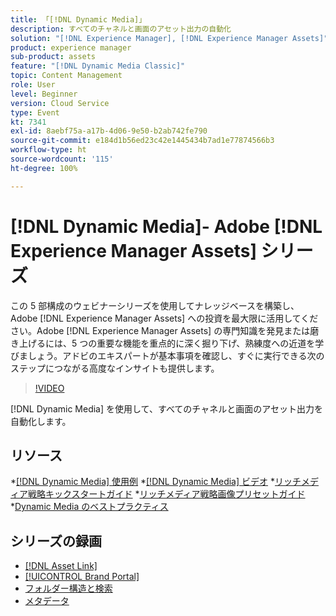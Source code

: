```yaml
---
title: 「[!DNL Dynamic Media]」
description: すべてのチャネルと画面のアセット出力の自動化
solution: "[!DNL Experience Manager], [!DNL Experience Manager Assets]"
product: experience manager
sub-product: assets
feature: "[!DNL Dynamic Media Classic]"
topic: Content Management
role: User
level: Beginner
version: Cloud Service
type: Event
kt: 7341
exl-id: 8aebf75a-a17b-4d06-9e50-b2ab742fe790
source-git-commit: e184d1b56ed23c42e1445434b7ad1e77874566b3
workflow-type: ht
source-wordcount: '115'
ht-degree: 100%

---
```


# [!DNL Dynamic Media]- Adobe [!DNL Experience Manager Assets] シリーズ

この 5 部構成のウェビナーシリーズを使用してナレッジベースを構築し、Adobe [!DNL Experience Manager Assets] への投資を最大限に活用してください。Adobe [!DNL Experience Manager Assets] の専門知識を発見または磨き上げるには、5 つの重要な機能を重点的に深く掘り下げ、熟練度への近道を学びましょう。アドビのエキスパートが基本事項を確認し、すぐに実行できる次のステップにつながる高度なインサイトも提供します。

>[!VIDEO](https://video.tv.adobe.com/v/332132/?quality=12&learn=on&hidetitle=true)

[!DNL Dynamic Media] を使用して、すべてのチャネルと画面のアセット出力を自動化します。

## リソース

*[[!DNL Dynamic Media] 使用例](https://experienceleague.adobe.com/ja/docs/experience-manager-cloud-service/content/assets/dynamicmedia/dm-journey/dm-journey-part1)
*[[!DNL Dynamic Media] ビデオ](https://experienceleague.adobe.com/ja/docs/experience-manager-learn/assets/dynamic-media/dynamic-media-overview-feature-video-use#dynamic-media)
*[リッチメディア戦略キックスタートガイド](https://www.adobe.com/content/dam/www/us/en/experience-manager/pdfs/dynamic-media-kickstart-guide-2019.pdf)
*[リッチメディア戦略画像プリセットガイド](https://www.adobe.com/content/dam/www/us/en/experience-manager/pdfs/dynamic-media-image-preset-guide.pdf)
*[Dynamic Media のベストプラクティス](https://experienceleague.adobe.com/ja/docs/experience-manager-cloud-service/content/assets/dynamicmedia/dm-journey/dm-best-practices)

## シリーズの録画

* [[!DNL Asset Link]](asset-link.md)
* [[!UICONTROL Brand Portal]](brand-portal.md)
* [フォルダー構造と検索](folder-structure-search.md)
* [メタデータ](metadata.md)
